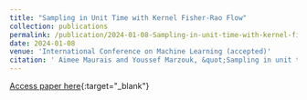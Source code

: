 ```yaml
---
title: "Sampling in Unit Time with Kernel Fisher-Rao Flow"
collection: publications
permalink: /publication/2024-01-08-Sampling-in-unit-time-with-kernel-fisher-rao-flow
date: 2024-01-08
venue: 'International Conference on Machine Learning (accepted)'
citation: ' Aimee Maurais and Youssef Marzouk, &quot;Sampling in unit time with kernel Fisher-Rao flow.&quot; In <i>International Conference on Machine Learning.</i> PMLR, 2024.'
---
```

[Access paper here](https://arxiv.org/abs/2401.03892){:target="_blank"}
